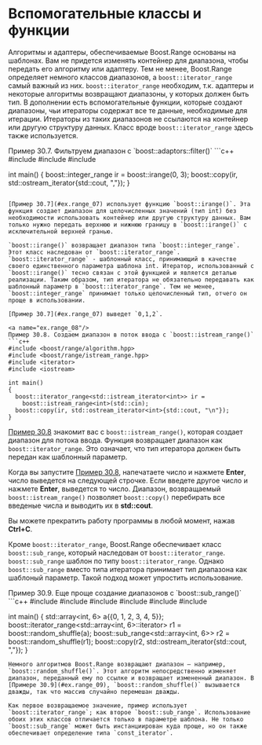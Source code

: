 # Вспомогательные классы и функции

Алгоритмы и адаптеры, обеспечиваемые Boost.Range основаны на шаблонах. Вам не придется изменять контейнер для диапазона, чтобы передать его алгоритму или адаптеру. Тем не менее, Boost.Range определяет немного классов диапазонов, а `boost::iterator_range` самый важный из них. `boost::iterator_range` необходим, т.к. адаптеры и некоторые алгоритмы возвращают диапазоны, у которых должен быть тип. В дополнении есть вспомогательные функции, которые создают диапазоны, чьи итераторы содержат все те данные, необходимые для итерации. Итераторы из таких диапазонов не ссылаются на контейнер или другую структуру данных. Класс вроде `boost::iterator_range` здесь также используется.

<a name="ex.range_07"/>
Пример 30.7. Фильтруем диапазон с `boost::adaptors::filter()`
```c++
#include <boost/range/algorithm.hpp>
#include <boost/range/irange.hpp>
#include <iostream>

int main()
{
  boost::integer_range<int> ir = boost::irange(0, 3);
  boost::copy(ir, std::ostream_iterator<int>{std::cout, ","});
}
```

[Пример 30.7](#ex.range_07) использует функцию `boost::irange()`. Эта функция создает диапазон для целочисленных значений (тип int) без необходимости использовать контейнер или другую структуру данных. Вам только нужно передать верхнюю и нижнюю границу в `boost::irange()` с исключительной верхней гранью.

`boost::irange()` возвращает диапазон типа `boost::integer_range`. Этот класс наследован от `boost::iterator_range`. `boost::iterator_range` - шаблонный класс, принимающий в качестве своего единственного параметра шаблона int. Итератор, использованный с `boost::irange()` тесно связан с этой функцией и является деталью реализации. Таким образом, тип итератора не обязательно передавать как шаблонный параметр в `boost::iterator_range`. Тем не менее, `boost::integer_range` принимает только целочисленный тип, отчего он проще в использовании. 

[Пример 30.7](#ex.range_07) выведет `0,1,2`.

<a name="ex.range_08"/>
Пример 30.8. Создаем диапазон в поток ввода с `boost::istream_range()`
```c++
#include <boost/range/algorithm.hpp>
#include <boost/range/istream_range.hpp>
#include <iterator>
#include <iostream>

int main()
{
  boost::iterator_range<std::istream_iterator<int>> ir =
    boost::istream_range<int>(std::cin);
  boost::copy(ir, std::ostream_iterator<int>{std::cout, "\n"});
}
```

[Пример 30.8](#ex.range_08) знакомит вас с `boost::istream_range()`, которая создает диапазон для потока ввода. Функция возвращает диапазон как `boost::iterator_range`. Это означает, что тип итератора должен быть передан как шаблонный параметр.

Когда вы запустите [Пример 30.8](#ex.range_08), напечатаете число и нажмете **Enter**, число выведется на следующей строчке. Если введете другое число и нажмете **Enter**, выведется то число. Диапазон, возвращаемый `boost::istream_range()` позволяет `boost::copy()` перебирать все введеные числа и выводить их в **std::cout**.

Вы можете прекратить работу программы в любой момент, нажав **Ctrl+C**.

Кроме `boost::iterator_range`, Boost.Range обеспечивает класс `boost::sub_range`, который наследован от `boost::iterator_range`. `boost::sub_range` шаблон по типу `boost::iterator_range`. Однако `boost::sub_range` вместо типа итератора принимает тип диапазона как шаблоный параметр. Такой подход может упростить использование.

<a name="ex.range_09"/>
Пример 30.9. Еще проще создание диапазонов с `boost::sub_range()`
```c++
#include <boost/range/algorithm.hpp>
#include <boost/range/iterator_range.hpp>
#include <boost/range/sub_range.hpp>
#include <array>
#include <iterator>
#include <iostream>

int main()
{
  std::array<int, 6> a{{0, 1, 2, 3, 4, 5}};
  boost::iterator_range<std::array<int, 6>::iterator> r1 =
    boost::random_shuffle(a);
  boost::sub_range<std::array<int, 6>> r2 =
    boost::random_shuffle(r1);
  boost::copy(r2, std::ostream_iterator<int>{std::cout, ","});
}
```
Немного алгоритмов Boost.Range возвращают диапазон – например, `boost::random_shuffle()`. Этот алгоритм непосредственно изменяет диапазон, переданный ему по ссылке и возвращает измененный диапазон. В [Примере 30.9](#ex.range_09), `boost::random_shuffle()` вызывается дважды, так что массив случайно перемешан дважды.

Как первое возвращаемое значение, пример использует `boost::iterator_range`; как второе `boost::sub_range`. Использование обоих этих классов отличается только в параметре шаблона. Не только `boost::sub_range` может быть инстанциирован куда проще, но он также обеспечивает определение типа `const_iterator`.
